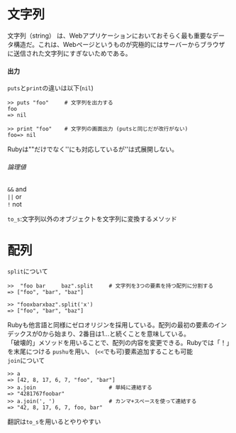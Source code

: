 # 文字列
文字列（string） は、Webアプリケーションにおいておそらく最も重要なデータ構造だ。これは、Webページというものが究極的にはサーバーからブラウザに送信された文字列にすぎないためである。<br>
#### 出力
```puts```と```print```の違いは以下(```nil```)
```
>> puts "foo"     # 文字列を出力する
foo
=> nil
```
```
>> print "foo"    # 文字列の画面出力 (putsと同じだが改行がない)
foo=> nil
```
Rubyは""だけでなく''にも対応しているが''は式展開しない。

###### 論理値
```&&``` and<br>
```||``` or<br>
```!``` not<br>

```to_s```:文字列以外のオブジェクトを文字列に変換するメソッド

# 配列
```split```について

```
>>  "foo bar     baz".split     # 文字列を3つの要素を持つ配列に分割する
=> ["foo", "bar", "baz"]
```
```
>> "fooxbarxbaz".split('x')
=> ["foo", "bar", "baz"]
```
Rubyも他言語と同様にゼロオリジンを採用している。配列の最初の要素のインデックスが0から始まり、2番目は1...と続くことを意味している。<br>
「破壊的」メソッドを用いることで、配列の内容を変更できる。Rubyでは「！」を末尾につける
```pushu```を用い、 (```<<```でも可)要素追加することも可能<br>
```join```について
```
>> a
=> [42, 8, 17, 6, 7, "foo", "bar"]
>> a.join                       # 単純に連結する
=> "4281767foobar"
>> a.join(', ')                 # カンマ+スペースを使って連結する
=> "42, 8, 17, 6, 7, foo, bar"
```
翻訳は```to_s```を用いるとやりやすい
